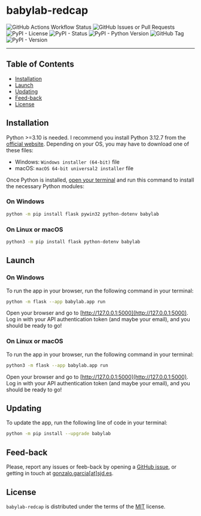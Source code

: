 # babylab-redcap

![GitHub Actions Workflow Status](https://img.shields.io/github/actions/workflow/status/NeuroDevComp/babylab-redcap/pytest.yml)
![GitHub Issues or Pull Requests](https://img.shields.io/github/issues/NeuroDevComp/babylab-redcap)
![PyPI - License](https://img.shields.io/pypi/l/babylab)
![PyPI - Status](https://img.shields.io/pypi/status/babylab)
![PyPI - Python Version](https://img.shields.io/pypi/pyversions/babylab)
![GitHub Tag](https://img.shields.io/github/v/tag/NeuroDevComp/babylab-redcap)
![PyPI - Version](https://img.shields.io/pypi/v/babylab)

---

## Table of Contents

- [Installation](#installation)
- [Launch](#launch)
- [Updating](#updating)
- [Feed-back](#feed-back)
- [License](#license)

## Installation

Python >=3.10 is needed. I recommend you install Python 3.12.7 from the [official website](https://www.python.org/downloads/release/python-3127/). Depending on your OS, you may have to download one of these files:

* Windows: `Windows installer (64-bit)` file
* macOS: `macOS 64-bit universal2 installer` file

Once Python is installed, [open your terminal](https://www.youtube.com/watch?v=8Iyldhkrh7E) and run this command to install the necessary Python modules:

### On Windows

```bash
python -m pip install flask pywin32 python-dotenv babylab
```

### On Linux or macOS

```bash
python3 -m pip install flask python-dotenv babylab
```

## Launch

### On Windows

To run the app in your browser, run the following command in your terminal:

```bash
python -m flask --app babylab.app run
```

Open your browser and go to [http://127.0.0.1:5000](http://127.0.0.1:5000). Log in with your API authentication token (and maybe your email), and you should be ready to go!

### On Linux or macOS

To run the app in your browser, run the following command in your terminal:

```bash
python3 -m flask --app babylab.app run
```

Open your browser and go to [http://127.0.0.1:5000](http://127.0.0.1:5000). Log in with your API authentication token (and maybe your email), and you should be ready to go!

## Updating

To update the app, run the following line of code in your terminal:

```bash
python -m pip install --upgrade babylab
```

## Feed-back

Please, report any issues or feeb-back by opening a [GitHub issue](https://github.com/NeuroDevComp/babylab-redcap/issues/new/choose), or getting in touch at [gonzalo.garcia[at]sjd.es](mailto:gonzalo.garcia@sjd.es).


## License

`babylab-redcap` is distributed under the terms of the [MIT](https://spdx.org/licenses/MIT.html) license.

